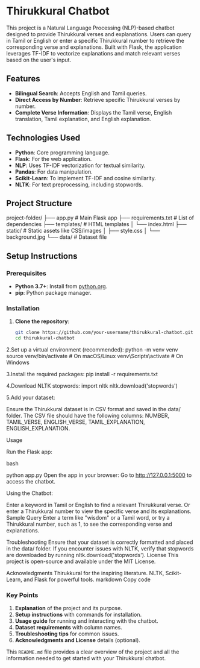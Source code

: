 # Thirukkural Chatbot

This project is a Natural Language Processing (NLP)-based chatbot designed to provide Thirukkural verses and explanations. Users can query in Tamil or English or enter a specific Thirukkural number to retrieve the corresponding verse and explanations. Built with Flask, the application leverages TF-IDF to vectorize explanations and match relevant verses based on the user's input.

## Features

- **Bilingual Search**: Accepts English and Tamil queries.
- **Direct Access by Number**: Retrieve specific Thirukkural verses by number.
- **Complete Verse Information**: Displays the Tamil verse, English translation, Tamil explanation, and English explanation.

## Technologies Used

- **Python**: Core programming language.
- **Flask**: For the web application.
- **NLP**: Uses TF-IDF vectorization for textual similarity.
- **Pandas**: For data manipulation.
- **Scikit-Learn**: To implement TF-IDF and cosine similarity.
- **NLTK**: For text preprocessing, including stopwords.

## Project Structure

project-folder/ ├── app.py # Main Flask app ├── requirements.txt # List of dependencies ├── templates/ # HTML templates │ └── index.html ├── static/ # Static assets like CSS/images │ ├── style.css │ └── background.jpg └── data/ # Dataset file


## Setup Instructions

### Prerequisites

- **Python 3.7+**: Install from [python.org](https://www.python.org/downloads/).
- **pip**: Python package manager.

### Installation

1. **Clone the repository**:
   ```bash
   git clone https://github.com/your-username/thirukkural-chatbot.git
   cd thirukkural-chatbot

2.Set up a virtual environment (recommended):
   python -m venv venv
   source venv/bin/activate       # On macOS/Linux
   venv\Scripts\activate          # On Windows

3.Install the required packages:
   pip install -r requirements.txt

4.Download NLTK stopwords:
   import nltk
   nltk.download('stopwords')

5.Add your dataset:

   Ensure the Thirukkural dataset is in CSV format and saved in the data/           folder.
   The CSV file should have the following columns:
NUMBER, TAMIL_VERSE, ENGLISH_VERSE, TAMIL_EXPLANATION, ENGLISH_EXPLANATION.

Usage

Run the Flask app:

bash

python app.py
Open the app in your browser: Go to http://127.0.0.1:5000 to access the chatbot.

Using the Chatbot:

Enter a keyword in Tamil or English to find a relevant Thirukkural verse.
Or enter a Thirukkural number to view the specific verse and its explanations.
Sample Query
Enter a term like "wisdom" or a Tamil word, or try a Thirukkural number, such as 1, to see the corresponding verse and explanations.

Troubleshooting
Ensure that your dataset is correctly formatted and placed in the data/ folder.
If you encounter issues with NLTK, verify that stopwords are downloaded by running nltk.download('stopwords').
License
This project is open-source and available under the MIT License.

Acknowledgments
Thirukkural for the inspiring literature.
NLTK, Scikit-Learn, and Flask for powerful tools.
markdown
Copy code

### Key Points

1. **Explanation** of the project and its purpose.
2. **Setup instructions** with commands for installation.
3. **Usage guide** for running and interacting with the chatbot.
4. **Dataset requirements** with column names.
5. **Troubleshooting tips** for common issues.
6. **Acknowledgments and License** details (optional).

This `README.md` file provides a clear overview of the project and all the information needed to get started with your Thirukkural chatbot.

